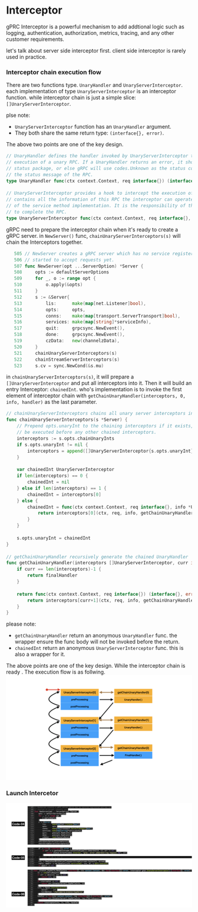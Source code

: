 # Interceptor

gPRC Interceptor is a powerful mechanism to add addtional logic such as logging, authentication, authorization, metrics, tracing, and any other customer requirements.

let's talk about server side interceptor first. client side interceptor is rarely used in practice.
### Interceptor chain execution flow
There are two functions type. ```UnaryHandler``` and ```UnaryServerInterceptor```. each implementation of type ```UnaryServerInterceptor``` is an interceptor function. while interceptor chain is just a simple slice: ```[]UnaryServerInterceptor```. 

plse note:

* ```UnaryServerInterceptor``` function has an ```UnaryHandler``` argument. 
* They both share the same return type: ```(interface{}, error)```. 

The above two points are one of the key design. 

```go
// UnaryHandler defines the handler invoked by UnaryServerInterceptor to complete the normal
// execution of a unary RPC. If a UnaryHandler returns an error, it should be produced by the
// status package, or else gRPC will use codes.Unknown as the status code and err.Error() as
// the status message of the RPC.
type UnaryHandler func(ctx context.Context, req interface{}) (interface{}, error)
                         
// UnaryServerInterceptor provides a hook to intercept the execution of a unary RPC on the server. info
// contains all the information of this RPC the interceptor can operate on. And handler is the wrapper      
// of the service method implementation. It is the responsibility of the interceptor to invoke handler   
// to complete the RPC.
type UnaryServerInterceptor func(ctx context.Context, req interface{}, info *UnaryServerInfo, handler UnaryHandler) (resp interface{}, err error)
```
gRPC need to prepare the interceptor chain when it's ready to create a gRPC server. in ```NewServer()``` func, ```chainUnaryServerInterceptors(s)``` will chain the Interceptors together.
```go
   505 // NewServer creates a gRPC server which has no service registered and has not                                                                         
   506 // started to accept requests yet.                                                                                                                       
   507 func NewServer(opt ...ServerOption) *Server {                                                                                                           
   508     opts := defaultServerOptions                                                                                                
   509     for _, o := range opt {                                                                                                     
   510         o.apply(&opts)                                                                                                          
   511     }                                                                                                                           
   512     s := &Server{                                                                                                               
   513         lis:      make(map[net.Listener]bool),                                                                                  
   514         opts:     opts,                                                                                                         
   515         conns:    make(map[transport.ServerTransport]bool),                                                                     
   516         services: make(map[string]*serviceInfo),                                                                                
   517         quit:     grpcsync.NewEvent(),                                                                                                                  
   518         done:     grpcsync.NewEvent(),                                                                                          
   519         czData:   new(channelzData),                                                                                            
   520     }                                                                                                                                           
   521     chainUnaryServerInterceptors(s)
   522     chainStreamServerInterceptors(s)                                                                                                
   523     s.cv = sync.NewCond(&s.mu)                                                                                                                         
```
in ```chainUnaryServerInterceptors(s)```, it will prepare a ```[]UnaryServerInterceptor``` and put all interceptors into it. Then it will build an entry Interceptor: ```chainedInt```. who's implementation is to invoke the first element of interceptor chain with ```getChainUnaryHandler(interceptors, 0, info, handler)``` as the last parameter.

```go
// chainUnaryServerInterceptors chains all unary server interceptors into one.
func chainUnaryServerInterceptors(s *Server) {
    // Prepend opts.unaryInt to the chaining interceptors if it exists, since unaryInt will                                                                
    // be executed before any other chained interceptors.
    interceptors := s.opts.chainUnaryInts
    if s.opts.unaryInt != nil {
        interceptors = append([]UnaryServerInterceptor{s.opts.unaryInt}, s.opts.chainUnaryInts...)
    }

    var chainedInt UnaryServerInterceptor
    if len(interceptors) == 0 {
        chainedInt = nil
    } else if len(interceptors) == 1 {
        chainedInt = interceptors[0]
    } else {
        chainedInt = func(ctx context.Context, req interface{}, info *UnaryServerInfo, handler UnaryHandler) (interface{}, error) {
            return interceptors[0](ctx, req, info, getChainUnaryHandler(interceptors, 0, info, handler))
        }
    }

    s.opts.unaryInt = chainedInt
}

// getChainUnaryHandler recursively generate the chained UnaryHandler
func getChainUnaryHandler(interceptors []UnaryServerInterceptor, curr int, info *UnaryServerInfo, finalHandler UnaryHandler) UnaryHandler {
    if curr == len(interceptors)-1 {
        return finalHandler
    }

    return func(ctx context.Context, req interface{}) (interface{}, error) {
        return interceptors[curr+1](ctx, req, info, getChainUnaryHandler(interceptors, curr+1, info, finalHandler))
    }
}
```
please note:

* ```getChainUnaryHandler``` return an anonymous ```UnaryHandler``` func. the wrapper ensure the func body will not be invoked before the return.
* ```chainedInt``` return an anonymous ```UnaryServerInterceptor``` func. this is also a wrapper for it.

The above points are one of the key design. While the interceptor chain is ready . The execution flow is as follwing.
![source code](images/images.002.png)

### Launch Intercetor
![source code](images/images.004.png)
